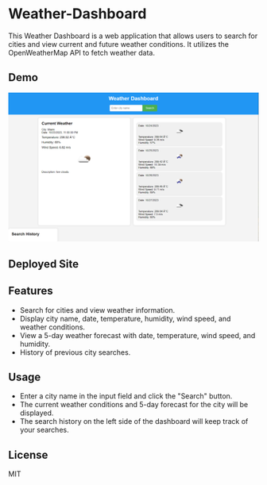 # Weather-Dashboard
This Weather Dashboard is a web application that allows users to search for cities and view current and future weather conditions. It utilizes the OpenWeatherMap API to fetch weather data.

## Demo
![Weather Dashboard Screenshot](weatherdashboard.png) 

## Deployed Site



## Features

- Search for cities and view weather information.
- Display city name, date, temperature, humidity, wind speed, and weather conditions.
- View a 5-day weather forecast with date, temperature, wind speed, and humidity.
- History of previous city searches.

## Usage

- Enter a city name in the input field and click the "Search" button.
- The current weather conditions and 5-day forecast for the city will be displayed.
- The search history on the left side of the dashboard will keep track of your searches.

## License
MIT

